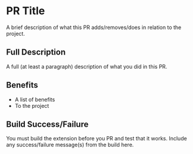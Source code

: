 # PR Title
A brief description of what this PR adds/removes/does in relation to the project.

## Full Description
A full (at least a paragraph) description of what you did in this PR.

## Benefits
- A list of benefits
- To the project

## Build Success/Failure
You must build the extension before you PR and test that it works. Include any success/failure message(s) from the build here.
